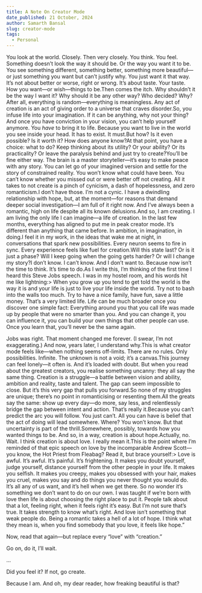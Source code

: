 ```yaml
---
title: A Note On Creator Mode
date_published: 21 October, 2024
author: Samarth Bansal
slug: creator-mode
tags:
  - Personal
---
```


You look at the world. Closely. Then very closely. You think. You
feel. Something doesn’t look the way it should be. Or the way you want
it to be. You see something different, something better, something more
beautiful—or just something you want but can’t justify why. You just
want it that way. It’s not about better or worse, right or wrong. It’s
about taste. Your taste. How you want—or wish—things to be.Then comes the itch. Why shouldn’t it be the way I want it? Why
should it be any other way? Who decided? Why? After all, everything is
random—everything is meaningless. Any act of creation is an act of
giving order to a universe that craves disorder.So, you infuse life into your imagination. If it can be anything, why
not your thing? And once you have conviction in your vision, you can’t
help yourself anymore. You *have* to bring it to life. Because
you want to live in the world you see inside your head. It has to exist.
It must.But how? Is it even possible? Is it worth it? How does anyone
know?At that point, you have a choice: what to do? Keep thinking about its
utility? Or your ability? Or its practicality? Or leave the paralysis
behind and just try to create?You’ll be fine either way. The brain is a master storyteller—it’s
easy to make peace with any story. You can let go of your imagined
version and settle for the story of constrained reality. You won’t know
what could have been. You can’t know whether you missed out or were
better off not creating. All it takes to not create is a pinch of
cynicism, a dash of hopelessness, and zero romanticism.I don’t have those. I’m not a cynic. I have a dwindling relationship
with hope, but, at the moment—for reasons that demand deeper social
investigation—I am full of it right now. And I’ve always been a
romantic, high on life despite all its known delusions.And so, I am creating. I am living the only life I can imagine—a life
of creation. In the last few months, everything has aligned to put me in
peak creator mode. It’s different than anything that came before. In
ambition, in imagination, in doing.I feel it in my work, in the ideas that wake me at night, in
conversations that spark new possibilities. Every neuron seems to fire
in sync. Every experience feels like fuel for creation.Will this state last? Or is it just a phase? Will I keep going when
the going gets harder? Or will I change my story?I don’t know. I can’t know. And I don’t want to. Because now isn’t
the time to think. It’s time to do.As I write this, I’m thinking of the first time I heard this Steve
Jobs speech. I was in my hostel room, and his words hit me like
lightning:> 
When you grow up you tend to get told the world is the way it is
and your life is just to live your life inside the world. Try not to
bash into the walls too much. Try to have a nice family, have fun, save
a little money. That’s a very limited life.
Life can be much broader once you discover one simple fact:
Everything around you that you call life was made up by people that were
no smarter than you. And you can change it, you can influence it, you
can build your own things that other people can use. Once you learn
that, you’ll never be the same again.

Jobs was right. That moment changed me forever. (I swear, I’m not
exaggerating.) And now, years later, I understand why.This is what creator mode feels like—when nothing seems off-limits.
There are no rules. Only possibilities. Infinite. The unknown is not a
void; it’s a canvas.This journey can feel lonely—it often is. And it’s loaded with doubt.
But when you read about the greatest creators, you realise something
uncanny: they all say the same thing. Creation is a struggle—a battle
between vision and ability, ambition and reality, taste and talent. The
gap can seem impossible to close. But it’s this very gap that pulls you
forward.So none of my struggles are unique; there’s no point in romanticising
or resenting them.All the greats say the same: show up every day—do more, say less, and
relentlessly bridge the gap between intent and action. That’s really
it.Because you can’t predict the arc you will follow. You just can’t.
All you can have is belief that the act of doing will lead somewhere.
Where? You won’t know. But that uncertainty is part of the thrill.Somewhere, possibly, towards how you wanted things to be. And so, in
a way, creation is about hope.Actually, no. Wait. I think creation is about love. I really mean
it.This is the point where I’m reminded of that epic speech on love by
the incomparable Andrew Scott—you know, the Hot Priest from Fleabag?
Read it, but brace yourself:> 
Love is awful. It’s awful. It’s painful. It’s frightening. It makes
you doubt yourself, judge yourself, distance yourself from the other
people in your life. It makes you selfish. It makes you creepy, makes
you obsessed with your hair, makes you cruel, makes you say and do
things you never thought you would do.
It’s all any of us want, and it’s hell when we get there. So no
wonder it’s something we don’t want to do on our own.
I was taught if we’re born with love then life is about choosing the
right place to put it. People talk about that a lot, feeling right, when
it feels right it’s easy.
But I’m not sure that’s true. It takes strength to know what’s right.
And love isn’t something that weak people do. Being a romantic takes a
hell of a lot of hope.
I think what they mean is, when you find somebody that you love, it
feels like hope.”

Now, read that again—but replace every “love” with “creation.”

Go on, do it, I’ll wait.

…

Did you feel it? If not, go create.

Because I am. And oh, my dear reader, how freaking beautiful is
that?
